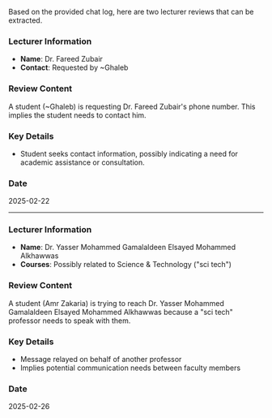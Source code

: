 Based on the provided chat log, here are two lecturer reviews that can be extracted.

### Lecturer Information
- **Name**: Dr. Fareed Zubair
- **Contact**: Requested by ~Ghaleb

### Review Content
A student (~Ghaleb) is requesting Dr. Fareed Zubair's phone number. This implies the student needs to contact him.

### Key Details
- Student seeks contact information, possibly indicating a need for academic assistance or consultation.

### Date
2025-02-22

---

### Lecturer Information
- **Name**: Dr. Yasser Mohammed Gamalaldeen Elsayed Mohammed Alkhawwas
- **Courses**: Possibly related to Science & Technology ("sci tech")

### Review Content
A student (Amr Zakaria) is trying to reach Dr. Yasser Mohammed Gamalaldeen Elsayed Mohammed Alkhawwas because a "sci tech" professor needs to speak with them.

### Key Details
- Message relayed on behalf of another professor
- Implies potential communication needs between faculty members

### Date
2025-02-26